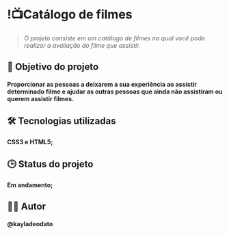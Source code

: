 # !📺Catálogo de filmes
>  *O projeto consiste em um catálogo de filmes na qual você pode realizar a avaliação do filme que assistir.*

## 🎯 Objetivo do projeto

#### Proporcionar as pessoas a deixarem a sua experiência ao assistir determinado filme e ajudar as outras pessoas que ainda não assistiram ou querem assistir filmes.

## 🛠 Tecnologias utilizadas

#### CSS3 e HTML5;

## 🕒 Status do projeto

#### Em andamento;

## 👩🏻 Autor

#### @kayladeodato






